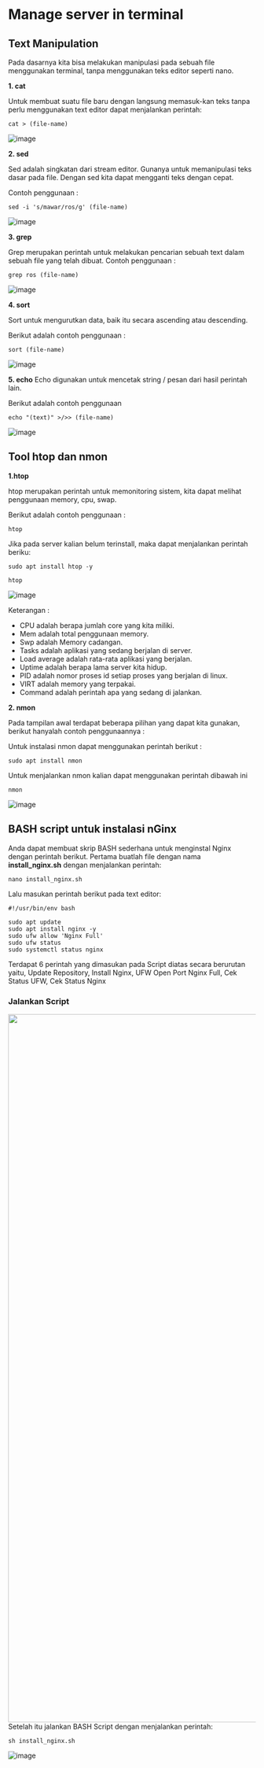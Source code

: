 # Manage server in terminal
## Text Manipulation
Pada dasarnya kita bisa melakukan manipulasi pada sebuah file menggunakan terminal, tanpa menggunakan teks editor seperti nano.

**1. cat**

Untuk membuat suatu file baru dengan langsung memasuk-kan teks tanpa perlu menggunakan text editor dapat menjalankan perintah:

```shell
cat > (file-name)
```

![image](https://github.com/restubagusananda/scrn-week2-d2/blob/f0e882abdc02599bfa5311b059fd7c07623f12c4/Cuplikan%20layar%202023-09-12%20230546.png)

**2. sed**

Sed adalah singkatan dari stream editor. Gunanya untuk memanipulasi teks dasar pada file. Dengan sed kita dapat mengganti teks dengan cepat.

Contoh penggunaan :

```
sed -i 's/mawar/ros/g' (file-name)
```

![image](https://github.com/restubagusananda/scrn-week2-d2/blob/f0e882abdc02599bfa5311b059fd7c07623f12c4/Cuplikan%20layar%202023-09-12%20230648.png)

**3. grep**

Grep merupakan perintah untuk melakukan pencarian sebuah text dalam sebuah file yang telah dibuat.
Contoh penggunaan :

```
grep ros (file-name)
```

![image](https://github.com/restubagusananda/scrn-week2-d2/blob/0b14672714548fd9dd57ee989cb476e1329022e8/Cuplikan%20layar%202023-09-12%20231409.png)

**4. sort**

Sort untuk mengurutkan data, baik itu secara ascending atau descending.

Berikut adalah contoh penggunaan :

```
sort (file-name)
```

![image](https://github.com/restubagusananda/scrn-week2-d2/blob/bc13d7e02b3bac92c3dab937af3782ae9fc1cc3b/Cuplikan%20layar%202023-09-12%20232020.png)


**5. echo**
Echo digunakan untuk mencetak string / pesan dari hasil perintah lain.

Berikut adalah contoh penggunaan

```
echo "(text)" >/>> (file-name)
```
![image](https://github.com/restubagusananda/scrn-week2-d2/blob/35da32618c26c230fc0f3a2e25abd0a32285bf69/Cuplikan%20layar%202023-09-12%20232859.png)

## Tool htop dan nmon

**1.htop**

htop merupakan perintah untuk memonitoring sistem, kita dapat melihat penggunaan memory, cpu, swap.

Berikut adalah contoh penggunaan :

```
htop
```
Jika pada server kalian belum terinstall, maka dapat menjalankan perintah beriku:
```
sudo apt install htop -y
```
```
htop
```

![image](https://github.com/restubagusananda/scrn-week2-d2/blob/a8f3405c1d17a4adc183abd3facbf6f0e2670cf2/Cuplikan%20layar%202023-09-12%20233606.png)

Keterangan :

- CPU adalah berapa jumlah core yang kita miliki.
- Mem adalah total penggunaan memory.
- Swp adalah Memory cadangan.
- Tasks adalah aplikasi yang sedang berjalan di server.
- Load average adalah rata-rata aplikasi yang berjalan.
- Uptime adalah berapa lama server kita hidup.
- PID adalah nomor proses id setiap proses yang berjalan di linux.
- VIRT adalah memory yang terpakai.
- Command adalah perintah apa yang sedang di jalankan.

**2. nmon**

Pada tampilan awal terdapat beberapa pilihan yang dapat kita gunakan, berikut hanyalah contoh penggunaannya :

Untuk instalasi nmon dapat menggunakan perintah berikut :

```
sudo apt install nmon
```

Untuk menjalankan nmon kalian dapat menggunakan perintah dibawah ini

```
nmon
```

![image](https://github.com/restubagusananda/scrn-week2-d2/blob/a8f3405c1d17a4adc183abd3facbf6f0e2670cf2/Cuplikan%20layar%202023-09-12%20233711.png)




## BASH script untuk instalasi nGinx

Anda dapat membuat skrip BASH sederhana untuk menginstal Nginx dengan perintah berikut.
Pertama buatlah file dengan nama <b>install_nginx.sh</b> dengan menjalankan perintah:

```shell
nano install_nginx.sh
```
Lalu masukan perintah berikut pada text editor:

```shell
#!/usr/bin/env bash

sudo apt update
sudo apt install nginx -y
sudo ufw allow 'Nginx Full'
sudo ufw status
sudo systemctl status nginx
```

Terdapat 6 perintah yang dimasukan pada Script diatas secara berurutan yaitu, Update Repository, Install Nginx, UFW Open Port Nginx Full, Cek Status UFW, Cek Status Nginx 

### Jalankan Script
<img width="1440" src="https://github.com/restubagusananda/scrn-week2-d2/blob/179d147277eb6f36c6c8e676f5029542ab8caa2c/Cuplikan%20layar%202023-09-12%20235453.png">
Setelah itu jalankan BASH Script dengan menjalankan perintah:

```shell
sh install_nginx.sh
```
![image](https://github.com/restubagusananda/scrn-week2-d2/blob/179d147277eb6f36c6c8e676f5029542ab8caa2c/Cuplikan%20layar%202023-09-12%20235616.png)
